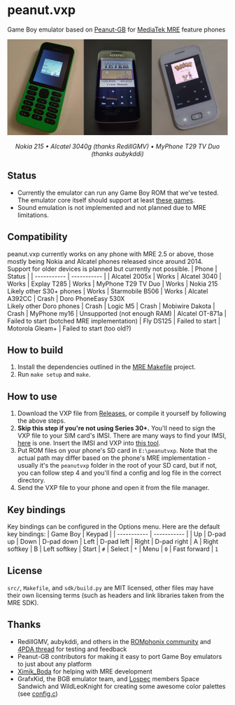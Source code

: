 # peanut.vxp
Game Boy emulator based on [Peanut-GB](https://github.com/deltabeard/Peanut-GB) for [MediaTek MRE](https://lpcwiki.miraheze.org/wiki/MAUI_Runtime_Environment) feature phones

![](img/marioland_215.jpg)
*<div style="text-align:center;">Nokia 215 • Alcatel 3040g (thanks RedillGMV) • MyPhone T29 TV Duo (thanks aubykddi)</div>*

## Status
* Currently the emulator can run any Game Boy ROM that we've tested. The emulator core itself should support at least [these games](https://github.com/deltabeard/Peanut-GB/issues/31).
* Sound emulation is not implemented and not planned due to MRE limitations.

## Compatibility
peanut.vxp currently works on any phone with MRE 2.5 or above, those mostly being Nokia and Alcatel phones released since around 2014. Support for older devices is planned but currently not possible.
| Phone | Status |
| ----------- | ----------- |
| Alcatel 2005x | Works
| Alcatel 3040 | Works
| Explay T285 | Works
| MyPhone T29 TV Duo | Works
| Nokia 215<br>Likely other S30+ phones | Works
| Starmobile B506 | Works
| Alcatel A392CC | Crash
| Doro PhoneEasy 530X<br>Likely other Doro phones | Crash
| Logic M5 | Crash
| Mobiwire Dakota | Crash
| MyPhone my16 | Unsupported (not enough RAM)
| Alcatel OT-871a | Failed to start (botched MRE implementation)
| Fly DS125 | Failed to start
| Motorola Gleam+ | Failed to start (too old?)

## How to build
1. Install the dependencies outlined in the [MRE Makefile](https://github.com/gtrxAC/mre-makefile#dependencies) project.
2. Run `make setup` and `make`.

## How to use
1. Download the VXP file from [Releases](https://github.com/gtrxAC/peanut.vxp/releases), or compile it yourself by following the above steps.
2. **Skip this step if you're not using Series 30+.** You'll need to sign the VXP file to your SIM card's IMSI. There are many ways to find your IMSI, [here](https://github.com/raspiduino/mre-sdk/discussions/1#discussioncomment-3571276) is one. Insert the IMSI and VXP into [this tool](https://vxpatch.luxferre.top/).
3. Put ROM files on your phone's SD card in `E:\peanutvxp`. Note that the actual path may differ based on the phone's MRE implementation - usually it's the `peanutvxp` folder in the root of your SD card, but if not, you can follow step 4 and you'll find a config and log file in the correct directory.
4. Send the VXP file to your phone and open it from the file manager.

## Key bindings
Key bindings can be configured in the Options menu. Here are the default key bindings:
| Game Boy | Keypad |
| ----------- | ----------- |
| Up | D-pad up
| Down | D-pad down
| Left | D-pad left
| Right | D-pad right
| A | Right softkey
| B | Left softkey
| Start | `#`
| Select | `*`
| Menu | `0`
| Fast forward | `1`

## License
`src/`, `Makefile`, and `sdk/build.py` are MIT licensed, other files may have their own licensing terms (such as headers and link libraries taken from the MRE SDK).

## Thanks
* RedillGMV, aubykddi, and others in the [ROMphonix community](https://discord.gg/2GKuJjQagp) and [4PDA thread](https://4pda.to/forum/index.php?showtopic=501783&st=2280) for testing and feedback
* Peanut-GB contributors for making it easy to port Game Boy emulators to just about any platform
* [Ximik_Boda](https://github.com/XimikBoda) for helping with MRE development
* GrafxKid, the BGB emulator team, and [Lospec](https://lospec.com/) members Space Sandwich and WildLeoKnight for creating some awesome color palettes (see [config.c](https://github.com/gtrxAC/peanut.vxp/blob/main/src/config.c#L10))
